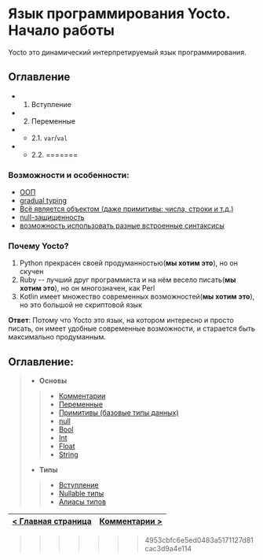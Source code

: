 # Язык программирования Yocto. Начало работы
Yocto это динамический интерпретируемый язык программирования.

## Оглавление
* 1. Вступление
* 2. Переменные
* * 2.1. `var`/`val`
* * 2.2.
=======
### Возможности и особенности:
- [ООП](oop/intro.md)
- [gradual typing](types/intro.md)
- [Всё является объектом (даже примитивы: числа, строки и т.д.)](oop/everything_is_object.md)
- [null-защищенность](types/nullable.md)
- [возможность использовать разные встроенные синтаксисы](syntax/intro.md)

### Почему Yocto?
1. Python прекрасен своей продуманностью(__мы хотим это__), но он скучен
2. Ruby -- лучший друг программиста и на нём весело писать(__мы хотим это__), но он многозначен, как Perl
3. Kotlin имеет множество современных возможностей(__мы хотим это__), но это большой не скриптовой язык

__Ответ__: Потому что Yocto это язык, на котором интересно и просто писать, он имеет удобные современные возможности, и старается быть максимально продуманным.

## Оглавление:
> - __Основы__
> > - [Комментарии](basics/comments.md)
> > - [Переменные](basics/variables.md)
> > - [Примитивы (базовые типы данных)](basics/primitives.md)
> > - [null](basics/null.md)
> > - [Bool](basics/bool.md)
> > - [Int](basics/int.md)
> > - [Float](basics/float.md)
> > - [String](basics/string.md)
> - __Типы__
> > - [Вступление](types/intro.md)
> > - [Nullable типы](types/nullable.md)
> > - [Алиасы типов](types/aliases.md)

| [< Главная страница](https://github.com/hazer-hazer/Yocto) | [Комментарии >](basics/comments.md) |
| - | - |
>>>>>>> 4953cbfc6e5ed0483a5171127d81cac3d9a4e114
